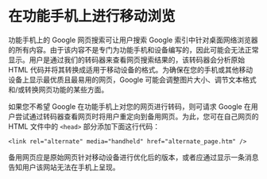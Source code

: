 # 在功能手机上进行移动浏览

功能手机上的 Google 网页搜索可让用户搜索 Google 索引中针对桌面网络浏览器的所有内容。由于该内容不是专门为功能手机和设备编写的，因此可能会无法正常显示。用户是通过我们的转码器来查看网页搜索结果的，该转码器会分析原始 HTML 代码并将其转换成适用于移动设备的格式。为确保在您的手机或其他移动设备上显示最优质且最易用的网页，Google 可能会调整图片大小、调节文本格式和/或转换网页功能的某些方面。

如果您不希望 Google 在功能手机上对您的网页进行转码，则可请求 Google 在用户尝试通过转码器查看网页时将用户重定向到备用网页。为此，您可在自己网页的 HTML 文件中的 `<head>` 部分添加下面这行代码：

```text
<link rel="alternate" media="handheld" href="alternate_page.htm" />
```

备用网页应是原始网页针对移动设备进行优化后的版本，或者应通过显示一条消息告知用户该网站无法在手机上呈现。

